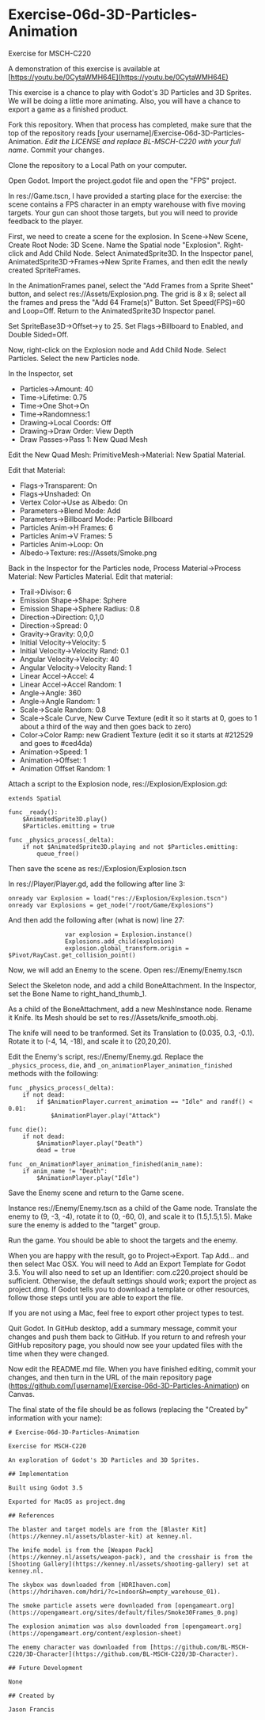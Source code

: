 # Exercise-06d-3D-Particles-Animation

Exercise for MSCH-C220

A demonstration of this exercise is available at [https://youtu.be/0CytaWMH64E](https://youtu.be/0CytaWMH64E)

This exercise is a chance to play with Godot's 3D Particles and 3D Sprites. We will be doing a little more animating. Also, you will have a chance to export a game as a finished product.

Fork this repository. When that process has completed, make sure that the top of the repository reads [your username]/Exercise-06d-3D-Particles-Animation. *Edit the LICENSE and replace BL-MSCH-C220 with your full name.* Commit your changes.

Clone the repository to a Local Path on your computer.

Open Godot. Import the project.godot file and open the "FPS" project.

In res://Game.tscn, I have provided a starting place for the exercise: the scene contains a FPS character in an empty warehouse with five moving targets. Your gun can shoot those targets, but you will need to provide feedback to the player.

First, we need to create a scene for the explosion. In Scene->New Scene, Create Root Node: 3D Scene. Name the Spatial node "Explosion". Right-click and Add Child Node. Select AnimatedSprite3D. In the Inspector panel, AnimatedSprite3D->Frames->New Sprite Frames, and then edit the newly created SpriteFrames.

In the AnimationFrames panel, select the "Add Frames from a Sprite Sheet" button, and select res://Assets/Explosion.png. The grid is 8 x 8; select all the frames and press the "Add 64 Frame(s)" Button. Set Speed(FPS)=60 and Loop=Off. Return to the AnimatedSprite3D Inspector panel.

Set SpriteBase3D->Offset->y to 25. Set Flags->Billboard to Enabled, and Double Sided=Off. 

Now, right-click on the Explosion node and Add Child Node. Select Particles. Select the new Particles node.

In the Inspector, set 
 - Particles->Amount: 40
 - Time->Lifetime: 0.75
 - Time->One Shot->On
 - Time->Randomness:1
 - Drawing->Local Coords: Off
 - Drawing->Draw Order: View Depth
 - Draw Passes->Pass 1: New Quad Mesh

Edit the New Quad Mesh: PrimitiveMesh->Material: New Spatial Material. 

Edit that Material: 

 - Flags->Transparent: On
 - Flags->Unshaded: On
 - Vertex Color->Use as Albedo: On
 - Parameters->Blend Mode: Add
 - Parameters->Billboard Mode: Particle Billboard
 - Particles Anim->H Frames: 6
 - Particles Anim->V Frames: 5
 - Particles Anim->Loop: On
 - Albedo->Texture: res://Assets/Smoke.png

Back in the Inspector for the Particles node, Process Material->Process Material: New Particles Material. Edit that material:

 - Trail->Divisor: 6
 - Emission Shape->Shape: Sphere
 - Emission Shape->Sphere Radius: 0.8
 - Direction->Direction: 0,1,0
 - Direction->Spread: 0
 - Gravity->Gravity: 0,0,0
 - Initial Velocity->Velocity: 5
 - Initial Velocity->Velocity Rand: 0.1
 - Angular Velocity->Velocity: 40
 - Angular Velocity->Velocity Rand: 1
 - Linear Accel->Accel: 4
 - Linear Accel->Accel Random: 1
 - Angle->Angle: 360
 - Angle->Angle Random: 1
 - Scale->Scale Random: 0.8
 - Scale->Scale Curve, New Curve Texture (edit it so it starts at 0, goes to 1 about a third of the way and then goes back to zero)
 - Color->Color Ramp: new Gradient Texture (edit it so it starts at #212529 and goes to #ced4da)
 - Animation->Speed: 1
 - Animation->Offset: 1
 - Animation Offset Random: 1

Attach a script to the Explosion node, res://Explosion/Explosion.gd:

```
extends Spatial

func _ready():
	$AnimatedSprite3D.play()
	$Particles.emitting = true

func _physics_process(_delta):
	if not $AnimatedSprite3D.playing and not $Particles.emitting:
		queue_free()

```

Then save the scene as res://Explosion/Explosion.tscn

In res://Player/Player.gd, add the following after line 3:
```
onready var Explosion = load("res://Explosion/Explosion.tscn")
onready var Explosions = get_node("/root/Game/Explosions")
```

And then add the following after (what is now) line 27:
```
				var explosion = Explosion.instance()
				Explosions.add_child(explosion)
				explosion.global_transform.origin = $Pivot/RayCast.get_collision_point()
```

Now, we will add an Enemy to the scene. Open res://Enemy/Enemy.tscn

Select the Skeleton node, and add a child BoneAttachment. In the Inspector, set the Bone Name to right_hand_thumb_1.

As a child of the BoneAttachment, add a new MeshInstance node. Rename it Knife. Its Mesh should be set to res://Assets/knife_smooth.obj.

The knife will need to be tranformed. Set its Translation to (0.035, 0.3, -0.1). Rotate it to (-4, 14, -18), and scale it to (20,20,20).

Edit the Enemy's script, res://Enemy/Enemy.gd. Replace the `_physics_process`, `die`, and `_on_animationPlayer_animation_finished` methods with the following:

```
func _physics_process(_delta):
    if not dead:
        if $AnimationPlayer.current_animation == "Idle" and randf() < 0.01:
            $AnimationPlayer.play("Attack")

func die():
    if not dead:
        $AnimationPlayer.play("Death")
        dead = true

func _on_AnimationPlayer_animation_finished(anim_name):
    if anim_name != "Death":
        $AnimationPlayer.play("Idle")

```

Save the Enemy scene and return to the Game scene.

Instance res://Enemy/Enemy.tscn as a child of the Game node. Translate the enemy to (9, -3, -4), rotate it to (0, -60, 0), and scale it to (1.5,1.5,1.5). Make sure the enemy is added to the "target" group.

Run the game. You should be able to shoot the targets and the enemy.

When you are happy with the result, go to Project->Export. Tap Add… and then select Mac OSX. You will need to Add an Export Template for Godot 3.5. You will also need to set up an Identifier: com.c220.project should be sufficient. Otherwise, the default settings should work; export the project as project.dmg. If Godot tells you to download a template or other resources, follow those steps until you are able to export the file.

If you are not using a Mac, feel free to export other project types to test. 

Quit Godot. In GitHub desktop, add a summary message, commit your changes and push them back to GitHub. If you return to and refresh your GitHub repository page, you should now see your updated files with the time when they were changed.

Now edit the README.md file. When you have finished editing, commit your changes, and then turn in the URL of the main repository page (https://github.com/[username]/Exercise-06d-3D-Particles-Animation) on Canvas.

The final state of the file should be as follows (replacing the "Created by" information with your name):
```
# Exercise-06d-3D-Particles-Animation

Exercise for MSCH-C220

An exploration of Godot's 3D Particles and 3D Sprites.

## Implementation

Built using Godot 3.5

Exported for MacOS as project.dmg

## References

The blaster and target models are from the [Blaster Kit](https://kenney.nl/assets/blaster-kit) at kenney.nl.

The knife model is from the [Weapon Pack](https://kenney.nl/assets/weapon-pack), and the crosshair is from the [Shooting Gallery](https://kenney.nl/assets/shooting-gallery) set at kenney.nl.

The skybox was downloaded from [HDRIhaven.com](https://hdrihaven.com/hdri/?c=indoor&h=empty_warehouse_01).

The smoke particle assets were downloaded from [opengameart.org](https://opengameart.org/sites/default/files/Smoke30Frames_0.png)

The explosion animation was also downloaded from [opengameart.org](https://opengameart.org/content/explosion-sheet)

The enemy character was downloaded from [https://github.com/BL-MSCH-C220/3D-Character](https://github.com/BL-MSCH-C220/3D-Character).

## Future Development

None

## Created by 

Jason Francis
```
